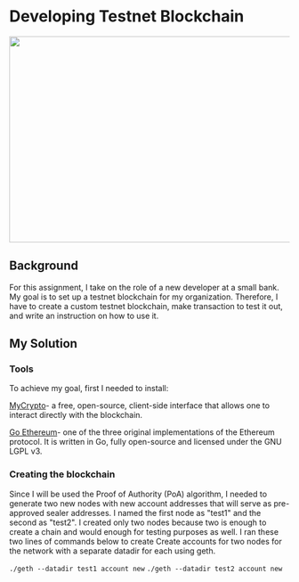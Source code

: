 # Developing Testnet Blockchain
<p align="center">
<img src="https://user-images.githubusercontent.com/62320593/97817287-5a79af00-1c69-11eb-8133-c41e0c6a8558.jpg" width="750" height="370"/>
</p>


## Background
For this assignment, I take on the role of a new developer at a small bank. My goal is to set up a testnet blockchain for my organization. Therefore, I have to create a custom testnet blockchain, make transaction to test it out, and write an instruction on how to use it.

## My Solution
### Tools
To achieve my goal, first I needed to install:

[MyCrypto](https://mycrypto.com/account)- a free, open-source, client-side interface that allows one to interact directly with the blockchain.

[Go Ethereum](https://geth.ethereum.org/)- one of the three original implementations of the Ethereum protocol. It is written in Go, fully open-source and licensed under the GNU LGPL v3.

### Creating the blockchain
Since I will be used the Proof of Authority (PoA) algorithm, I needed to generate two new nodes with new account addresses that will serve as pre-approved sealer addresses. I named the first node as "test1" and the second as "test2". I created only two nodes because two is enough to create a chain and would enough for testing purposes as well. I ran these two lines of commands below to create Create accounts for two nodes for the network with a separate datadir for each using geth.

`./geth --datadir test1 account new`
`./geth --datadir test2 account new`
